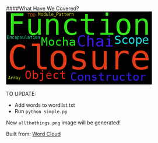 ####What Have We Covered?
![](https://raw.githubusercontent.com/devleague/cohort5-course-coverage/master/images/allthethings.png)

TO UPDATE:
* Add words to wordlist.txt
* Run `python simple.py`


New `allthethings.png` image will be generated!


Built from: [Word Cloud](https://github.com/amueller/word_cloud)
